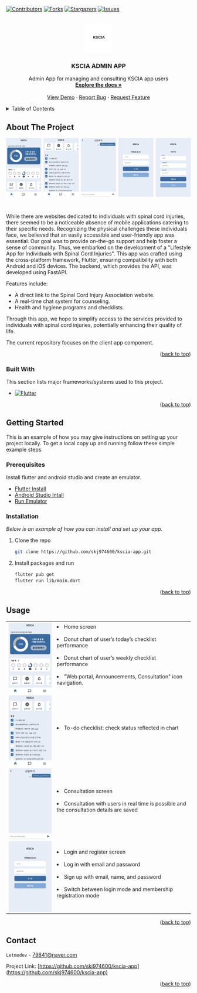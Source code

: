 <a name="readme-top"></a>

[![Contributors][contributors-shield]][contributors-url]
[![Forks][forks-shield]][forks-url]
[![Stargazers][stars-shield]][stars-url]
[![Issues][issues-shield]][issues-url]

<!-- PROJECT LOGO -->
<br />
<div align="center">
  <a href="https://github.com/skj974600/kscia-app">
    <img src="./assets/images/readme/logo.png" alt="Logo" width="80" height="80">
  </a>

  <h3 align="center">KSCIA ADMIN APP</h3>

  <p align="center">
    Admin App for managing and consulting KSCIA app users 
    <br />
    <a href="https://github.com/skj974600/kscia-app"><strong>Explore the docs »</strong></a>
    <br />
    <br />
    <a href="https://github.com/skj974600/kscia-app">View Demo</a>
    ·
    <a href="https://github.com/skj974600/kscia-app/issues">Report Bug</a>
    ·
    <a href="https://github.com/skj974600/kscia-app/issues">Request Feature</a>
  </p>
</div>

<!-- TABLE OF CONTENTS -->
<details>
  <summary>Table of Contents</summary>
  <ol>
    <li>
      <a href="#about-the-project">About The Project</a>
      <ul>
        <li><a href="#built-with">Built With</a></li>
      </ul>
    </li>
    <li>
      <a href="#getting-started">Getting Started</a>
      <ul>
        <li><a href="#prerequisites">Prerequisites</a></li>
        <li><a href="#installation">Installation</a></li>
      </ul>
    </li>
    <li><a href="#usage">Usage</a></li>
    <li><a href="#contact">Contact</a></li>
  </ol>
</details>

<!-- ABOUT THE PROJECT -->

## About The Project

<!-- ![Product Screen Shot][product-screenshot] -->
<div style="display: flex; justify-content: space-between;">
    <img src="./assets/images/readme/product_screen_1.png" alt="Home Screen" style="width: 19%;">
    <img src="./assets/images/readme/product_screen_2.png" alt="To-do Checklist" style="width: 19%; ">
    <img src="./assets/images/readme/product_screen_3.png" alt="Consultation Screen" style="width: 19%; ">
    <img src="./assets/images/readme/product_screen_4.png" alt="Login Screen" style="width: 19%;">
    <img src="./assets/images/readme/product_screen_5.png" alt="Register Screen" style="width: 19%;">
</div>

&nbsp;

While there are websites dedicated to individuals with spinal cord injuries, there seemed to be a noticeable absence of mobile applications catering to their specific needs. Recognizing the physical challenges these individuals face, we believed that an easily accessible and user-friendly app was essential. Our goal was to provide on-the-go support and help foster a sense of community. Thus, we embarked on the development of a "Lifestyle App for Individuals with Spinal Cord Injuries". This app was crafted using the cross-platform framework, Flutter, ensuring compatibility with both Android and iOS devices. The backend, which provides the API, was developed using FastAPI.

Features include:

- A direct link to the Spinal Cord Injury Association website.
- A real-time chat system for counseling.
- Health and hygiene programs and checklists.

Through this app, we hope to simplify access to the services provided to individuals with spinal cord injuries, potentially enhancing their quality of life.

The current repository focuses on the client app component.

<p align="right">(<a href="#readme-top">back to top</a>)</p>

### Built With

This section lists major frameworks/systems used to this project.

- [![Flutter][Flutter]][Flutter-url]

<p align="right">(<a href="#readme-top">back to top</a>)</p>

<!-- GETTING STARTED -->

## Getting Started

This is an example of how you may give instructions on setting up your project locally.
To get a local copy up and running follow these simple example steps.

### Prerequisites

Install flutter and android studio and create an emulator.

- [Flutter Install][Flutter-Install-url]
- [Android Studio Intall][Android-Studio-Install-url]
- [Run Emulator][Run-Emulator-url]

### Installation

_Below is an example of how you can install and set up your app._

1. Clone the repo

   ```sh
   git clone https://github.com/skj974600/kscia-app.git
   ```

2. Install packages and run

   ```sh
   flutter pub get
   flutter run lib/main.dart
   ```

<p align="right">(<a href="#readme-top">back to top</a>)</p>

<!-- USAGE EXAMPLES -->

## Usage

<a name="usage"></a>

<table>
  <tr>
<td>
    <img src="./assets/images/readme/product_screen_1.png" align="center" alt="Home Screen" style="width: 220px;" />
</td>
    <td>
    <div><li>Home screen</li></div>&nbsp;
    <div><li>Donut chart of user’s today’s checklist performance</li></div>&nbsp;
    <div><li>Donut chart of user’s weekly checklist performance</li></div>&nbsp;
    <div><li>"Web portal, Announcements, Consultation" icon navigation.</li></div>&nbsp;
</td>
  </tr>
  <tr>
<td>
    <img src="./assets/images/readme/product_screen_2.png" alt="To-do Checklist" align="left" style="width: 220px;" />
</td>
    <td>
    <div><li>To-do checklist: check status reflected in chart</li></div>&nbsp;
        
</td>

</tr>
  <tr>
<td>
    <img src="./assets/images/readme/product_screen_3.png" alt="Consultation Screen" align="left" style="width: 220px;"  />
</td>
    <td>
        <div><li>Consultation screen</li></div>&nbsp;
        <div><li>Consultation with users in real time is possible and the consultation details are saved</li></div>&nbsp;
</td>

  </tr>
  <tr>
<td>
    <img src="./assets/images/readme/product_screen_4.png" alt="Login and Register Screen" align="left" style="width: 220px;" />
</td>

<td>
        <div><li>Login and register screen</li></div>&nbsp;
        <div><li>Log in with email and password</li></div>&nbsp;
        <div><li>Sign up with email, name, and password</li></div>&nbsp;
        <div><li>Switch between login mode and membership registration mode</li></div>&nbsp;
</td>

</tr>
</table>
<p align="right">(<a href="#readme-top">back to top</a>)</p>

## Contact

`Letmedev` - <79841@naver.com>

Project Link: [https://github.com/skj974600/kscia-app](https://github.com/skj974600/kscia-app)

<p align="right">(<a href="#readme-top">back to top</a>)</p>

<!-- MARKDOWN LINKS & IMAGES -->

[contributors-shield]: https://img.shields.io/github/contributors/skj974600/kscia-app.svg?style=for-the-badge
[contributors-url]: https://github.com/skj974600/kscia-app/graphs/contributors
[forks-shield]: https://img.shields.io/github/forks/skj974600/kscia-app.svg?style=for-the-badge
[forks-url]: https://github.com/skj974600/kscia-app/network/members
[stars-shield]: https://img.shields.io/github/stars/skj974600/kscia-app.svg?style=for-the-badge
[stars-url]: https://github.com/skj974600/kscia-app/stargazers
[issues-shield]: https://img.shields.io/github/issues/skj974600/kscia-app.svg?style=for-the-badge
[issues-url]: https://github.com/skj974600/kscia-app/issues
[product-screenshot]: images/readme/product_screenshot.png
[Flutter]: https://img.shields.io/badge/Flutter-%2302569B.svg?style=for-the-badge&logo=Flutter&logoColor=white
[Flutter-url]: https://flutter.dev/
[Flutter-install-url]: https://docs.flutter.dev/get-started/install
[Android-Studio-install-url]: https://developer.android.com/studio
[Run-Emulator-url]: https://developer.android.com/studio/run/emulator?hl=en
